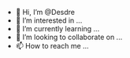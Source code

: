 - 👋 Hi, I’m @Desdre
- 👀 I’m interested in ...
- 🌱 I’m currently learning ...
- 💞️ I’m looking to collaborate on ...
- 📫 How to reach me ...

<!---
Desdre/Desdre is a ✨ special ✨ repository because its `README.md` (this file) appears on your GitHub profile.
You can click the Preview link to take a look at your changes.
--->
